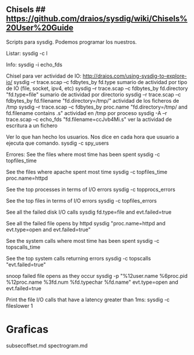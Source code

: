 ## Chisels ## https://github.com/draios/sysdig/wiki/Chisels%20User%20Guide
Scripts para sysdig.
Podemos programar los nuestros.

Listar:
sysdig -c l

Info:
sysdig -i echo_fds


Chisel para ver actividad de IO: http://draios.com/using-sysdig-to-explore-io/
sysdig –r trace.scap –c fdbytes_by fd.type
  sumario de actividad por tipo de IO (file, socket, ipv4, etc)
sysdig –r trace.scap –c fdbytes_by fd.directory "fd.type=file"
  sumario de actividad por directorio
sysdig –r trace.scap –c fdbytes_by fd.filename "fd.directory=/tmp/"
  actividad de los ficheros de /tmp
sysdig –r trace.scap –c fdbytes_by proc.name "fd.directory=/tmp/ and fd.filename contains .s"
  actividad en /tmp por proceso
sysdig -A –r trace.scap –c echo_fds "fd.filename=ccJvb4Mi.s"
  ver la actividad de escritura a un fichero


Ver lo que han hecho los usuarios. Nos dice en cada hora que usuario a ejecuta que comando.
sysdig -c spy_users

Errores:
See the files where most time has been spent
sysdig -c topfiles_time

See the files where apache spent most time
sysdig -c topfiles_time proc.name=httpd

See the top processes in terms of I/O errors
sysdig -c topprocs_errors

See the top files in terms of I/O errors
sysdig -c topfiles_errors

See all the failed disk I/O calls
sysdig fd.type=file and evt.failed=true

See all the failed file opens by httpd
sysdig "proc.name=httpd and evt.type=open and evt.failed=true"

See the system calls where most time has been spent
sysdig -c topscalls_time

See the top system calls returning errors
sysdig -c topscalls "evt.failed=true"

snoop failed file opens as they occur
sysdig -p "%12user.name %6proc.pid %12proc.name %3fd.num %fd.typechar %fd.name" evt.type=open and evt.failed=true

Print the file I/O calls that have a latency greater than 1ms:
sysdig -c fileslower 1

# Graficas
subsecoffset.md
spectrogram.md
